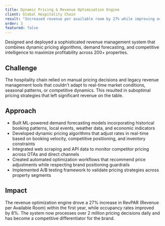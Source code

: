 ```yaml
---
title: Dynamic Pricing & Revenue Optimization Engine
client: Global Hospitality Chain
result: "Increased revenue per available room by 27% while improving occupancy rates."
order: 3
featured: false
---
```


Designed and deployed a sophisticated revenue management system that combines dynamic pricing algorithms, demand forecasting, and competitive intelligence to maximize profitability across 200+ properties.

## Challenge

The hospitality chain relied on manual pricing decisions and legacy revenue management tools that couldn't adapt to real-time market conditions, seasonal patterns, or competitive dynamics. This resulted in suboptimal pricing strategies that left significant revenue on the table.

## Approach

- Built ML-powered demand forecasting models incorporating historical booking patterns, local events, weather data, and economic indicators
- Developed dynamic pricing algorithms that adjust rates in real-time based on booking velocity, competitive positioning, and inventory constraints
- Integrated web scraping and API data to monitor competitor pricing across OTAs and direct channels
- Created automated optimization workflows that recommend price adjustments while respecting brand positioning guardrails
- Implemented A/B testing framework to validate pricing strategies across property segments

## Impact

The revenue optimization engine drove a 27% increase in RevPAR (Revenue per Available Room) within the first year, while occupancy rates improved by 8%. The system now processes over 2 million pricing decisions daily and has become a competitive differentiator for the brand.
